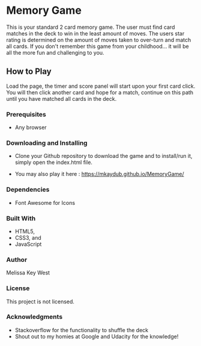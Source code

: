
# Memory Game
This is your standard 2 card memory game. The user must find card matches in the deck to win in the least amount of moves. The users star rating is determined on the amount of moves taken to over-turn and match all cards. If you don't remember this game from your childhood... it will be all the more fun and challenging to you.

## How to Play
Load the page, the timer and score panel will start upon your first card click. You will then click another card and hope for a match, continue on this path until you have matched all cards in the deck.

### Prerequisites
* Any browser

### Downloading and Installing
* Clone your Github repository to download the game and to install/run it, simply open the index.html file.

* You may also play it here : https://mkaydub.github.io/MemoryGame/

### Dependencies
* Font Awesome for Icons

### Built With
* HTML5,
* CSS3, and
* JavaScript

### Author
Melissa Key West

### License
This project is not licensed.

### Acknowledgments
* Stackoverflow for the functionality to shuffle the deck
* Shout out to my homies at Google and Udacity for the knowledge!
